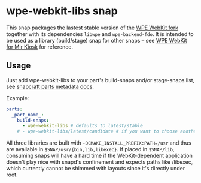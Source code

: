 # wpe-webkit-libs snap

This snap packages the lastest stable version of the [WPE WebKit fork](https://wpewebkit.org) together with its dependencies `libwpe` and `wpe-backend-fdo`. It is intended to be used as a library (build/stage) snap for other snaps – see [WPE WebKit for Mir Kiosk](https://snapcraft.io/wpe-webkit-mir-kiosk) for reference.

## Usage

Just add wpe-webkit-libs to your part's build-snaps and/or stage-snaps list, see [snapcraft parts metadata docs](https://snapcraft.io/docs/snapcraft-parts-metadata).

Example:

```yaml
parts:
  _part_name_:
    build-snaps:
      - wpe-webkit-libs # defaults to latest/stable
    # - wpe-webkit-libs/latest/candidate # if you want to choose another channel
```

All three libraries are built with `-DCMAKE_INSTALL_PREFIX:PATH=/usr` and thus are available in `$SNAP/usr/{bin,lib,libexec}`. If placed in `$SNAP/lib`, consuming snaps will have a hard time if the WebKit-dependent application doesn't play nice with snapd's confinement and expects paths like /libexec, which currently cannot be shimmed with layouts since it's directly under root.
